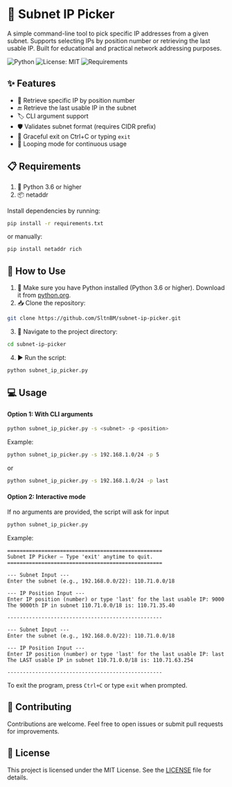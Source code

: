 # 📡 Subnet IP Picker
A simple command-line tool to pick specific IP addresses from a given subnet. Supports selecting IPs by position number or retrieving the last usable IP. Built for educational and practical network addressing purposes.

![Python](https://img.shields.io/badge/Python-3.6%2B-blue.svg)
![License: MIT](https://img.shields.io/badge/License-MIT-yellow.svg)
![Requirements](https://img.shields.io/badge/requirements.txt-up%20to%20date-brightgreen)

## ✨ Features
- 🔢 Retrieve specific IP by position number
- 🔚 Retrieve the last usable IP in the subnet
- 🏷️ CLI argument support
- 🛡️ Validates subnet format (requires CIDR prefix)
- 👋 Graceful exit on Ctrl+C or typing `exit`
- 🔄 Looping mode for continuous usage

## 📋 Requirements
1. 🐍 Python 3.6 or higher
2. 📦 netaddr

Install dependencies by running:
```bash
pip install -r requirements.txt
```

or manually:
```bash
pip install netaddr rich
```

## 🚀 How to Use
1. 🐍 Make sure you have Python installed (Python 3.6 or higher). Download it from [python.org](https://www.python.org/downloads/).
2. 📥 Clone the repository:
```bash
git clone https://github.com/SltnBM/subnet-ip-picker.git
```
3. 📂 Navigate to the project directory:
```bash
cd subnet-ip-picker
```
4. ▶️ Run the script:

```bash
python subnet_ip_picker.py
```

## 💻 Usage
#### Option 1: With CLI arguments
```bash
python subnet_ip_picker.py -s <subnet> -p <position>
```

Example:
```bash
python subnet_ip_picker.py -s 192.168.1.0/24 -p 5
```
or

```bash
python subnet_ip_picker.py -s 192.168.1.0/24 -p last
```

#### Option 2: Interactive mode
If no arguments are provided, the script will ask for input
```bash
python subnet_ip_picker.py
```

Example:
```plaintext
==================================================
Subnet IP Picker — Type 'exit' anytime to quit.
==================================================

--- Subnet Input ---
Enter the subnet (e.g., 192.168.0.0/22): 110.71.0.0/18

--- IP Position Input ---
Enter IP position (number) or type 'last' for the last usable IP: 9000
The 9000th IP in subnet 110.71.0.0/18 is: 110.71.35.40

--------------------------------------------------

--- Subnet Input ---
Enter the subnet (e.g., 192.168.0.0/22): 110.71.0.0/18

--- IP Position Input ---
Enter IP position (number) or type 'last' for the last usable IP: last
The LAST usable IP in subnet 110.71.0.0/18 is: 110.71.63.254

--------------------------------------------------
```

To exit the program, press `Ctrl+C` or type `exit` when prompted.

## 🤝 Contributing
Contributions are welcome. Feel free to open issues or submit pull requests for improvements.

## 📜 License
This project is licensed under the MIT License. See the [LICENSE](./LICENSE) file for details.